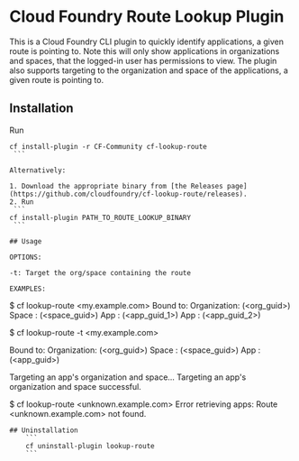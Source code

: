 # Cloud Foundry Route Lookup Plugin

This is a Cloud Foundry CLI plugin to quickly identify applications, a given route is pointing to.
Note this will only show applications in organizations and spaces, that the logged-in user has permissions to view.
The plugin also supports targeting to the organization and space of the applications, a given route is pointing to.

## Installation

Run

   ```
   cf install-plugin -r CF-Community cf-lookup-route
    ```

Alternatively:

1. Download the appropriate binary from [the Releases page](https://github.com/cloudfoundry/cf-lookup-route/releases).
2. Run
    ```
   cf install-plugin PATH_TO_ROUTE_LOOKUP_BINARY
    ```

## Usage

OPTIONS:

-t: Target the org/space containing the route

EXAMPLES:

```
$ cf lookup-route <my.example.com>
Bound to:
Organization: <org> (<org_guid>)
Space       : <space> (<space_guid>)
App         : <app1> (<app_guid_1>)
App         : <app2> (<app_guid_2>)

$ cf lookup-route -t <my.example.com>

Bound to:
Organization: <org> (<org_guid>)
Space       : <space> (<space_guid>)
App         : <app> (<app_guid>)

Targeting an app's organization and space...
<cf target command output>
Targeting an app's organization and space successful.

$ cf lookup-route <unknown.example.com>
Error retrieving apps: Route <unknown.example.com> not found.
```
## Uninstallation
    ```
    cf uninstall-plugin lookup-route
    ```
